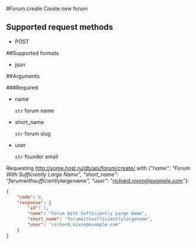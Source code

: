 #Forum.create
Create new forum

## Supported request methods 
* POST

##Supported formats
* json

##Arguments


###Required
* name

   ```str``` forum name
* short_name

   ```str``` forum slug
* user

   ```str``` founder email


Requesting http://some.host.ru/db/api/forum/create/ with *{"name": "Forum With Sufficiently Large Name", "short_name": "forumwithsufficientlylargename", "user": "richard.nixon@example.com"}*:
```json
{
    "code": 0,
    "response": {
        "id": 1,
        "name": "Forum With Sufficiently Large Name",
        "short_name": "forumwithsufficientlylargename",
        "user": "richard.nixon@example.com"
    }
}
```
